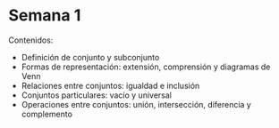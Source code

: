 # Semana 1
Contenidos:

* Definición de conjunto y subconjunto
* Formas de representación: extensión, comprensión y diagramas de Venn
* Relaciones entre conjuntos: igualdad e inclusión
* Conjuntos particulares: vacío y universal
* Operaciones entre conjuntos: unión, intersección, diferencia y complemento

	
